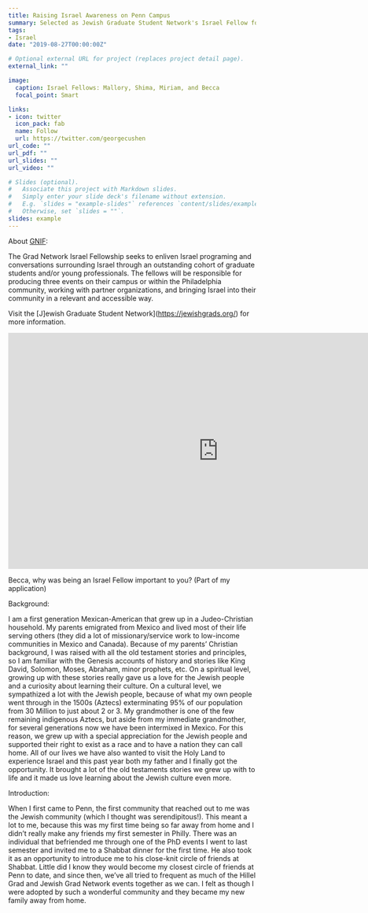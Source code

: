 ```yaml
---
title: Raising Israel Awareness on Penn Campus
summary: Selected as Jewish Graduate Student Network's Israel Fellow for 2019-2020
tags:
- Israel
date: "2019-08-27T00:00:00Z"

# Optional external URL for project (replaces project detail page).
external_link: ""

image:
  caption: Israel Fellows: Mallory, Shima, Miriam, and Becca
  focal_point: Smart

links:
- icon: twitter
  icon_pack: fab
  name: Follow
  url: https://twitter.com/georgecushen
url_code: ""
url_pdf: ""
url_slides: ""
url_video: ""

# Slides (optional).
#   Associate this project with Markdown slides.
#   Simply enter your slide deck's filename without extension.
#   E.g. `slides = "example-slides"` references `content/slides/example-slides.md`.
#   Otherwise, set `slides = ""`.
slides: example
---
```

About [GNIF](www.tinyurl.com/GNIF20):

The Grad Network Israel Fellowship seeks to enliven Israel programing and conversations
surrounding Israel through an outstanding cohort of graduate students and/or young
professionals. The fellows will be responsible for producing three events on their campus or
within the Philadelphia community, working with partner organizations, and bringing Israel into
their community in a relevant and accessible way.

Visit the [J]ewish Graduate Student Network](https://jewishgrads.org/) for more information.



<iframe width="854" height="480" src="https://www.youtube.com/embed/14HHoWCioYs" frameborder="0" allow="accelerometer; autoplay; encrypted-media; gyroscope; picture-in-picture" allowfullscreen></iframe>


Becca, why was being an Israel Fellow important to you?  (Part of my application)

Background:

I am a first generation Mexican-American that grew up in a Judeo-Christian household. My parents emigrated from Mexico and lived most of their life serving others (they did a lot of missionary/service work to low-income communities in Mexico and Canada). Because of my parents’ Christian background, I was raised with all the old testament stories and principles, so I am familiar with the Genesis accounts of history and stories like King David, Solomon, Moses, Abraham, minor prophets, etc. On a spiritual level, growing up with these stories really gave us a love for the Jewish people and a curiosity about learning their culture. On a cultural level, we sympathized a lot with the Jewish people, because of what my own people went through in the 1500s (Aztecs) exterminating 95% of our population from 30 Million to just about 2 or 3. My grandmother is one of the few remaining indigenous Aztecs, but aside from my immediate grandmother, for several generations now we have been intermixed in Mexico. For this reason, we grew up with a special appreciation for the Jewish people and supported their right to exist as a race and to have a nation they can call home. All of our lives we have also wanted to visit the Holy Land to experience Israel and this past year both my father and I finally got the opportunity. It brought a lot of the old testaments stories we grew up with to life and it made us love learning about the Jewish culture even more.

Introduction: 

When I first came to Penn, the first community that reached out to me was the Jewish community (which I thought was serendipitous!). This meant a lot to me, because this was my first time being so far away from home and I didn’t really make any friends my first semester in Philly. There was an individual that befriended me through one of the PhD events I went to last semester and invited me to a Shabbat dinner for the first time. He also took it as an opportunity to introduce me to his close-knit circle of friends at Shabbat. Little did I know they would become my closest circle of friends at Penn to date, and since then, we’ve all tried to frequent as much of the Hillel Grad and Jewish Grad Network events together as we can. I felt as though I were adopted by such a wonderful community and they became my new family away from home. 
